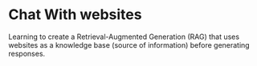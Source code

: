 # Chat With websites

Learning to create a Retrieval-Augmented Generation (RAG) that uses websites as a knowledge base (source of information) before generating responses.
